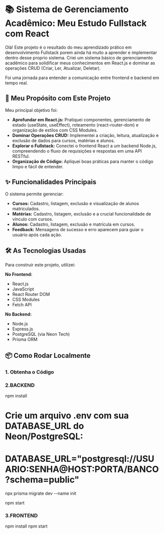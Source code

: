 # 📚 Sistema de Gerenciamento Acadêmico: Meu Estudo Fullstack com React

Olá! Este projeto é o resultado do meu aprendizado prático em desenvolvimento Fullstack porem ainda há muito a aprender e implementar dentro desse proprio sistema. Criei um sistema básico de gerenciamento acadêmico para solidificar meus conhecimentos em React.js e dominar as operações CRUD (Criar, Ler, Atualizar, Deletar).

Foi uma jornada para entender a comunicação entre frontend e backend em tempo real.

## 🚀 Meu Propósito com Este Projeto

Meu principal objetivo foi:

* **Aprofundar em React.js:** Pratiquei componentes, gerenciamento de estado (useState, useEffect), roteamento (react-router-dom) e organização de estilos com CSS Modules.
* **Dominar Operações CRUD:** Implementei a criação, leitura, atualização e exclusão de dados para cursos, matérias e alunos.
* **Explorar o Fullstack:** Conectei o frontend React a um backend Node.js, compreendendo o fluxo de requisições e respostas em uma API RESTful.
* **Organização de Código:** Apliquei boas práticas para manter o código limpo e fácil de entender.

## ✨ Funcionalidades Principais

O sistema permite gerenciar:

* **Cursos:** Cadastro, listagem, exclusão e visualização de alunos matriculados.
* **Matérias:** Cadastro, listagem, exclusão e a crucial funcionalidade de vínculo com cursos.
* **Alunos:** Cadastro, listagem, exclusão e matrícula em cursos.
* **Feedback:** Mensagens de sucesso e erro aparecem para guiar o usuário após cada ação.

## 🛠️ As Tecnologias Usadas

Para construir este projeto, utilizei:

**No Frontend:**
* React.js
* JavaScript
* React Router DOM
* CSS Modules
* Fetch API

**No Backend:**
* Node.js
* Express.js
* PostgreSQL (via Neon Tech)
* Prisma ORM

## 📦 Como Rodar Localmente

### 1. Obtenha o Código

### 2.BACKEND
npm install
# Crie um arquivo .env com sua DATABASE_URL do Neon/PostgreSQL:
# DATABASE_URL="postgresql://USUARIO:SENHA@HOST:PORTA/BANCO?schema=public"
npx prisma migrate dev --name init

npm start

### 3.FRONTEND

npm install
npm start

